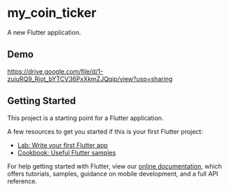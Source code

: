# my_coin_ticker

A new Flutter application.

## Demo

https://drive.google.com/file/d/1-zuiuRQ9_Rjot_bYTCV36PxXkmZJQqip/view?usp=sharing

## Getting Started

This project is a starting point for a Flutter application.

A few resources to get you started if this is your first Flutter project:

- [Lab: Write your first Flutter app](https://flutter.dev/docs/get-started/codelab)
- [Cookbook: Useful Flutter samples](https://flutter.dev/docs/cookbook)

For help getting started with Flutter, view our
[online documentation](https://flutter.dev/docs), which offers tutorials,
samples, guidance on mobile development, and a full API reference.
